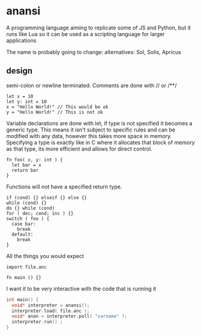 # anansi 
A programming language aiming to replicate some of JS and Python, but it runs like Lua so it can be used as a scripting language for larger applications

The name is probably going to change: alternatives: Sol, Solis, Apricus

## design
semi-colon or newline terminated. Comments are done with // or /**/

```anansi
let x = 10
let y: int = 10
x = "Hello World!" // This would be ok
y = "Hello World!" // This is not ok
```
Variable declarations are done with let, if type is not specified it becomes a generic type. This means it isn't subject to specific rules and can be modified with any data,
however this takes more space in memory. Specifying a type is exactly like in C where it allocates that block of memory as that type, its more efficient and allows for direct
control.

```anansi
fn foo( x, y: int ) {
  let bar = x
  return bar
}
```
Functions will not have a specified return type. 

```anansi
if (cond) {} elseif {} else {}
while (cond) {}
do {} while (cond)
for ( dec; cond; inc ) {}
switch ( foo ) {
  case bar:
    break
  default:
    break
}
```
All the things you would expect

```anansi
import file.anc

fn main () {}
```

I want it to be very interactive with the code that is running it
```C
int main() {
  void* interpreter = anansi();
  interpreter.load( file.anc );
  void* anan = interpreter.poll( "varname" );
  interpreter.run() ;
}
```
